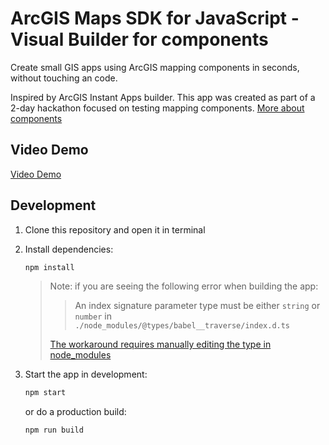 # ArcGIS Maps SDK for JavaScript - Visual Builder for components

Create small GIS apps using ArcGIS mapping components in seconds, without
touching an code.

Inspired by ArcGIS Instant Apps builder. This app was created as part of a 2-day
hackathon focused on testing mapping components.
[More about components](https://developers.arcgis.com/javascript/latest/components/)

## Video Demo

[Video Demo](https://youtu.be/seIRVPHwIhs)

## Development

1. Clone this repository and open it in terminal
2. Install dependencies:

   ```sh
   npm install
   ```

   > Note: if you are seeing the following error when building the app:
   >
   > > An index signature parameter type must be either `string` or `number` in
   > > `./node_modules/@types/babel__traverse/index.d.ts`
   >
   > [The workaround requires manually editing the type in node_modules](https://github.com/DefinitelyTyped/DefinitelyTyped/issues/65766#issuecomment-1596187449)

3. Start the app in development:

   ```sh
   npm start
   ```

   or do a production build:

   ```sh
   npm run build
   ```
